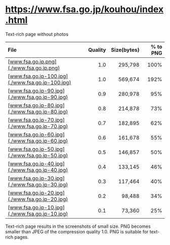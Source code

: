 # https://www.fsa.go.jp/kouhou/index.html

Text-rich page without photos

|File|Quality|Size(bytes)|% to PNG|
|:---|------:|----------:|-----:|
| [www.fsa.go.jp.png](./www.fsa.go.jp.png) | 1.0 | 295,798 | 100% |
| [www.fsa.go.jp-100.jpg](./www.fsa.go.jp-100.jpg) | 1.0 | 569,674 | 192% |
| [www.fsa.go.jp-90.jpg](./www.fsa.go.jp-90.jpg) | 0.9 | 280,978 | 95% |
| [www.fsa.go.jp-80.jpg](./www.fsa.go.jp-80.jpg) | 0.8 | 214,878 | 73% |
| [www.fsa.go.jp-70.jpg](./www.fsa.go.jp-70.jpg) | 0.7 | 182,895 | 62% |
| [www.fsa.go.jp-60.jpg](./www.fsa.go.jp-60.jpg) | 0.6 | 161,678 | 55% |
| [www.fsa.go.jp-50.jpg](./www.fsa.go.jp-50.jpg) | 0.5 | 146,857 | 50% |
| [www.fsa.go.jp-40.jpg](./www.fsa.go.jp-40.jpg) | 0.4 | 133,145 | 46% |
| [www.fsa.go.jp-30.jpg](./www.fsa.go.jp-30.jpg) | 0.3 | 117,464 | 40% |
| [www.fsa.go.jp-20.jpg](./www.fsa.go.jp-20.jpg) | 0.2 | 98,488 | 34% |
| [www.fsa.go.jp-10.jpg](./www.fsa.go.jp-10.jpg) | 0.1 | 73,360 | 25% |

Text-rich page results in the screenshots of small size. PNG becomes smaller than JPEG of the compression quality 1.0. PNG is suitable for text-rich pages.

